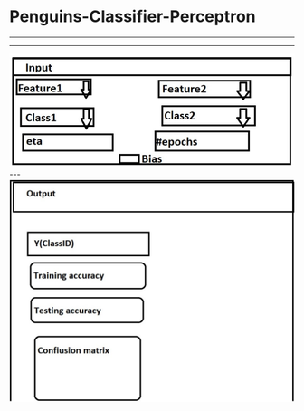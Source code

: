 # Penguins-Classifier-Perceptron
---
---
<img src="Input - UI design.jpg">
---
<img src="Output - UI design.jpg">